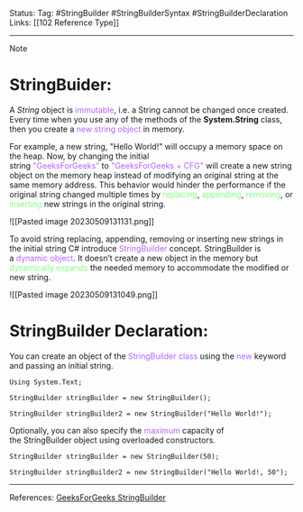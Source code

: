 Status: 
Tag: #StringBuilder #StringBuilderSyntax #StringBuilderDeclaration
Links: [[102 Reference Type]]

---
> [!note] 
>  # StringBuider:

A _String_ object is <font style="color:#b562f9">immutable</font>, i.e. a String cannot be changed once created. Every time when you use any of the methods of the **System.String** class, then you create a <font style="color:#b562f9">new string object</font> in memory.

For example, a new string, "Hello World!" will occupy a memory space on the heap. Now, by changing the initial string <font style="color:#b562f9">"GeeksForGeeks"</font> to <font style="color:#b562f9">"GeeksForGeeks + CFG"</font> will create a new string object on the memory heap instead of modifying an original string at the same memory address. This behavior would hinder the performance if the original string changed multiple times by <font style="color:#81fd83">replacing</font>, <font style="color:#81fd83">appending</font>, <font style="color:#81fd83">removing</font>, or <font style="color:#81fd83">inserting</font> new strings in the original string.

![[Pasted image 20230509131131.png]]

To avoid string replacing, appending, removing or inserting new strings in the initial string C# introduce <font style="color:#b562f9">StringBuilder</font> concept. StringBuilder is a <font style="color:#b562f9">dynamic object</font>. It doesn’t create a new object in the memory but <font style="color:#81fd83">dynamically expands</font> the needed memory to accommodate the modified or new string.

![[Pasted image 20230509131049.png]]

# StringBuilder Declaration:

You can create an object of the <font style="color:#b562f9">StringBuilder class</font> using the <font style="color:#b562f9">new</font> keyword and passing an initial string.

``` run-csharp
Using System.Text;

StringBuilder stringBuilder = new StringBuilder();

StringBuilder stringBuilder2 = new StringBuilder("Hello World!");
```

Optionally, you can also specify the <font style="color:#b562f9">maximum</font> capacity of the StringBuilder object using overloaded constructors.

``` run-csharp
StringBuilder stringBuilder = new StringBuilder(50); 

StringBuilder stringBuilder2 = new StringBuilder("Hello World!, 50");
```

---
References: [GeeksForGeeks StringBuilder](https://www.geeksforgeeks.org/stringbuilder-in-c-sharp/#)
